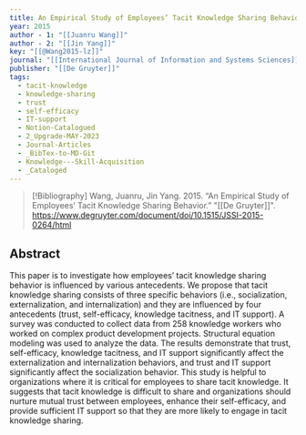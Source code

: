 ```yaml
---
title: An Empirical Study of Employees’ Tacit Knowledge Sharing Behavior
year: 2015
author - 1: "[[Juanru Wang]]"
author - 2: "[[Jin Yang]]"
key: "[[@Wang2015-lz]]"
journal: "[[International Journal of Information and Systems Sciences]]"
publisher: "[[De Gruyter]]"
tags:
  - tacit-knowledge
  - knowledge-sharing
  - trust
  - self-efficacy
  - IT-support
  - Notion-Catalogued
  - 2_Upgrade-MAY-2023
  - Journal-Articles
  - _BibTex-to-MD-Git
  - Knowledge---Skill-Acquisition
  - _Cataloged
---
```


> [!Bibliography]
> Wang, Juanru, Jin Yang. 2015. “An Empirical Study of Employees’ Tacit Knowledge Sharing Behavior.” "[[De Gruyter]]". https://www.degruyter.com/document/doi/10.1515/JSSI-2015-0264/html

## Abstract
This paper is to investigate how employees’ tacit knowledge sharing behavior is influenced by various antecedents. We propose that tacit knowledge sharing consists of three specific behaviors (i.e., socialization, externalization, and internalization) and they are influenced by four antecedents (trust, self-efficacy, knowledge tacitness, and IT support). A survey was conducted to collect data from 258 knowledge workers who worked on complex product development projects. Structural equation modeling was used to analyze the data. The results demonstrate that trust, self-efficacy, knowledge tacitness, and IT support significantly affect the externalization and internalization behaviors, and trust and IT support significantly affect the socialization behavior. This study is helpful to organizations where it is critical for employees to share tacit knowledge. It suggests that tacit knowledge is difficult to share and organizations should nurture mutual trust between employees, enhance their self-efficacy, and provide sufficient IT support so that they are more likely to engage in tacit knowledge sharing.